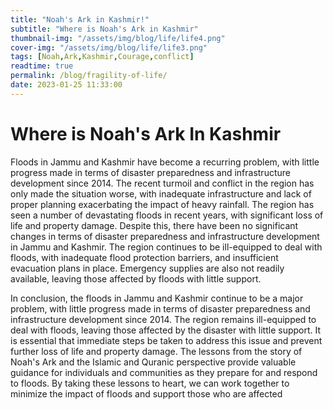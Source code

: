 ```yaml
---
title: "Noah's Ark in Kashmir!"
subtitle: "Where is Noah's Ark in Kashmir"
thumbnail-img: "/assets/img/blog/life/life4.png"
cover-img: "/assets/img/blog/life/life3.png"
tags: [Noah,Ark,Kashmir,Courage,conflict]
readtime: true
permalink: /blog/fragility-of-life/
date: 2023-01-25 11:33:00
---
```

# Where is Noah's Ark In Kashmir

Floods in Jammu and Kashmir have become a recurring problem, with little progress made in terms of disaster preparedness and infrastructure development since 2014. The recent turmoil and conflict in the region has only made the situation worse, with inadequate infrastructure and lack of proper planning exacerbating the impact of heavy rainfall. The region has seen a number of devastating floods in recent years, with significant loss of life and property damage. Despite this, there have been no significant changes in terms of disaster preparedness and infrastructure development in Jammu and Kashmir. The region continues to be ill-equipped to deal with floods, with inadequate flood protection barriers, and insufficient evacuation plans in place. Emergency supplies are also not readily available, leaving those affected by floods with little support.

In conclusion, the floods in Jammu and Kashmir continue to be a major problem, with little progress made in terms of disaster preparedness and infrastructure development since 2014. The region remains ill-equipped to deal with floods, leaving those affected by the disaster with little support. It is essential that immediate steps be taken to address this issue and prevent further loss of life and property damage. The lessons from the story of Noah's Ark and the Islamic and Quranic perspective provide valuable guidance for individuals and communities as they prepare for and respond to floods. By taking these lessons to heart, we can work together to minimize the impact of floods and support those who are affected
